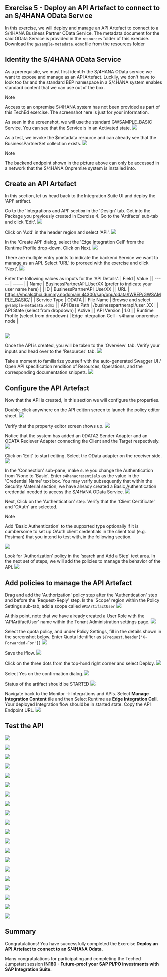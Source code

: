 ## Exercise 5 - Deploy an API Artefact to connect to an S/4HANA OData Service

In this exercise, we will deploy and manage an API Artefact to connect to a S/4HANA Business Partner OData Service. The metadata document for the said OData Service is provided in the ````resources```` folder of this exercise. Download the ````gwsample-metadata.edmx```` file from the resources folder

## Identity the S/4HANA OData Service

As a prerequisite, we must first identify the S/4HANA OData service we want to expose and manage as an API Artefact. Luckily, we don't have to look too far and the standard BEP namespace in a S/4HANA system enables standard content that we can use out of the box. 
> [!NOTE]
> Access to an onpremise S/4HANA system has not been provided as part of this TechEd exercise. The screenshot here is just for your information. 
> 
As seen in the screenshot, we will use the standard GWSAMPLE_BASIC Service. You can see that the Service is in an Activated state.
![](/exercises/ex5/images/ex5_0.png)

As a test, we invoke the $metadata resource and can already see that the BusinessPartnerSet collection exists. 
![](/exercises/ex5/images/ex5_0_1.png)
> [!NOTE]
> The backend endpoint shown in the picture above can only be accessed in a network that the S/4HANA Onpremise system is installed into. 
> 

## Create an API Artefact
In this section, let us head back to the Integration Suite UI and deploy the 'API' artifact.

Go to the 'Integrations and API' section in the 'Design' tab. Get into the Package you previously created in Exercise 4. Go to the 'Artifacts' sub-tab and click 'Edit'.
![](/exercises/ex5/images/ex5_1.png)

Click on 'Add' in the header region and select 'API'.
![](/exercises/ex5/images/ex5_2.png)

In the 'Create API' dialog, select the 'Edge Integration Cell' from the Runtime Profile drop-down. Click on Next.
![](/exercises/ex5/images/ex5_3.png)

There are multiple entry points to indicate the backend Service we want to manage as an API. Select 'URL' to proceed with the exercise and click 'Next'.
![](/exercises/ex5/images/ex5_4.png)

Enter the following values as inputs for the 'API Details'.
| Field | Value |
| ----- | ----- |
| Name | BusinessPartnerAPI_UserXX (prefer to indicate your user name here) |
| ID | BusinessPartnerAPI_UserXX |
| URL | https://vhcals4hci.dummy.nodomain:44300/sap/opu/odata/IWBEP/GWSAMPLE_BASIC/ |
| Service Type | ODATA |
| File Name | Browse and select `gwsample-metadata.edmx` |
| API Base Path | /businesspartnerapi/user_XX |
| API State (select from dropdown) | Active |
| API Version | 1.0 |
| Runtime Profile (select from dropdown) | Edge Integration Cell - s4hana-onpremise-node |

<br>![](/exercises/ex5/images/ex5_5.png)

Once the API is created, you will be taken to the 'Overview' tab. Verify your inputs and head over to the 'Resources' tab.
![](/exercises/ex5/images/ex5_6.png)

Take a moment to familiarize yourself with the auto-generated Swagger UI / Open API specification rendition of Resources, Operations, and the corresponding documentation snippets.
![](/exercises/ex5/images/ex5_7.png)

## Configure the API Artefact
Now that the API is created, in this section we will configure the properties.

Double-click anywhere on the API edition screen to launch the policy editor sheet.
![](/exercises/ex5/images/ex5_8.png)

Verify that the property editor screen shows up.
![](/exercises/ex5/images/ex5_9.png)

Notice that the system has added an ODATA2 Sender Adapter and an ODATA Reciever Adapter connecting the Client and the Target respectively. 
![](/exercises/ex5/images/ex5_10.png)

Click on 'Edit' to start editing. Select the OData adapter on the receiver side.
![](/exercises/ex5/images/ex5_11.png)

In the 'Connection' sub-pane, make sure you change the Authentication from 'None to 'Basic'. Enter `s4hanacredentials` as the value in the 'Credential Name' text box. You may verify subsequently that within the Security Material section, we have already created a Basic Authentication credential needed to access the S/4HANA OData Service. 
![](/exercises/ex5/images/ex5_12.png)

Next, Click on the 'Authentication' step. Verify that the 'Client Certificate' and 'OAuth' are selected. 
> [!NOTE]
> Add 'Basic Authentication' to the supported type optionally if it is cumbersome to set up OAuth client credentials in the client tool (e.g. Postman) that you intend to test with, in the following section. 
>
![](/exercises/ex5/images/ex5_13.png)

Look for 'Authorization' policy in the 'search and Add a Step' text area. In the next set of steps, we will add the policies to manage the behavior of the API.
![](/exercises/ex5/images/ex5_14.png)

## Add policies to manage the API Artefact

Drag and add the 'Authorization' policy step after the 'Authentication' step and before the 'Request-Reply' step. In the 'Scope' region within the Policy Settings sub-tab, add a scope called `APIArtifactUser`
![](/exercises/ex5/images/ex5_15.png)

At this point, note that we have already created a User Role with the 'APIArtifactUser' name within the Tenant Administration settings page. 
![](/exercises/ex5/images/ex5_16.png)

Select the quota policy, and under Policy Settings, fill in the details shown in the screenshot below. Enter Quota Identifier as `${request.header['X-Forwarded-For']}`
![](/exercises/ex5/images/ex5_17.png)

Save the Iflow.
![](/exercises/ex5/images/ex5_18.png)

Click on the three dots from the top-hand right corner and select Deploy.
![](/exercises/ex5/images/ex5_19.png)

Select Yes on the confirmation dialog.
![](/exercises/ex5/images/ex5_20.png)

Status of the artifact should be  STARTED
![](/exercises/ex5/images/ex5_21.png)

Navigate back to the Monitor -> Integrations and APIs. Select **Manage Integration Content** tile and then Select Runtime as **Edge Integration Cell**. Your deployed Integration flow should be in started state. Copy the API Endpoint URL.
![](/exercises/ex5/images/ex5_22.png)


## Test the API
![](/exercises/ex5/images/ex5_1_1.png)

![](/exercises/ex5/images/ex5_1_2.png)

![](/exercises/ex5/images/ex5_1_3.png)

![](/exercises/ex5/images/ex5_1_4.png)

![](/exercises/ex5/images/tenantbooker_1.png)

![](/exercises/ex5/images/ex5_1_5.png)

![](/exercises/ex5/images/ex5_1_6.png)

![](/exercises/ex5/images/ex5_1_7.png)

![](/exercises/ex5/images/ex5_1_8.png)

![](/exercises/ex5/images/ex5_1_9.png)

![](/exercises/ex5/images/ex5_1_10.png)

![](/exercises/ex5/images/ex5_1_11.png)

![](/exercises/ex5/images/ex5_1_12.png)

![](/exercises/ex5/images/tenantbooker_2.png)

![](/exercises/ex5/images/ex5_1_13.png)

![](/exercises/ex5/images/ex5_1_14.png)

![](/exercises/ex5/images/ex5_1_15.png)

![](/exercises/ex5/images/ex5_1_16.png)

![](/exercises/ex5/images/ex5_1_17.png)

![](/exercises/ex5/images/ex5_1_18.png)

## Summary

Congratulations! You have successfully completed the Exercise **Deploy an API Artefact to connect to an S/4HANA Odata.**

Many congratulations for participating and completing the Teched Jumpstart session **IN180 - Future-proof your SAP PI/PO investments with SAP Integration Suite.** 

